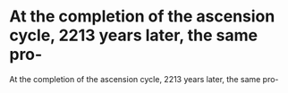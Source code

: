 # At the completion of the ascension cycle, 2213 years later, the same pro-

At the completion of the ascension cycle, 2213 years later, the same pro-